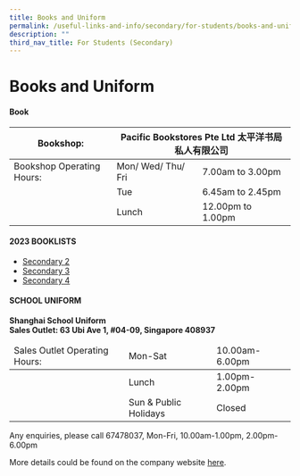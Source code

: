 ```yaml
---
title: Books and Uniform
permalink: /useful-links-and-info/secondary/for-students/books-and-uniform/
description: ""
third_nav_title: For Students (Secondary)
---
```

# Books and Uniform

#### Book

<table>
<thead>
  <tr>
    <th>Bookshop: </th>
    <th colspan="2">Pacific Bookstores Pte Ltd 太平洋书局私人有限公司</th>
  </tr>
</thead>
<tbody>
  <tr>
    <td>Bookshop Operating Hours:</td>
    <td>Mon/ Wed/ Thu/ Fri</td>
    <td>7.00am to 3.00pm</td>
  </tr>
  <tr>
    <td></td>
    <td>Tue</td>
    <td>6.45am to 2.45pm</td>
  </tr>
  <tr>
    <td></td>
    <td>Lunch</td>
    <td>12.00pm to 1.00pm</td>
  </tr>
</tbody>
</table>

#### 2023 BOOKLISTS

*   [Secondary 2](/files/Useful%20Links%20and%20Info/Secondary/2023%20sec%202%20booklist.pdf)
*   [Secondary 3](/files/Useful%20Links%20and%20Info/Secondary/2023%20sec%203%20booklist.pdf)
*   [Secondary 4](/files/Useful%20Links%20and%20Info/Secondary/2023%20sec%204%20booklist.pdf)


#### SCHOOL UNIFORM

**Shanghai School Uniform  
Sales Outlet: 63 Ubi Ave 1, #04-09, Singapore 408937**

<table>
<thead>
  <tr>
    <td>Sales Outlet Operating Hours:</td>
    <td>Mon-Sat</td>
    <td>10.00am-6.00pm</td>
  </tr>
</thead>
<tbody>
  <tr>
    <td></td>
    <td>Lunch</td>
    <td>1.00pm-2.00pm</td>
  </tr>
  <tr>
    <td></td>
    <td>Sun &amp; Public Holidays</td>
    <td>Closed</td>
  </tr>
</tbody>
</table>

Any enquiries, please call 67478037, Mon-Fri, 10.00am-1.00pm, 2.00pm-6.00pm  
  
More details could be found on the company website [here](http://www.shanghai-uniforms.com/).